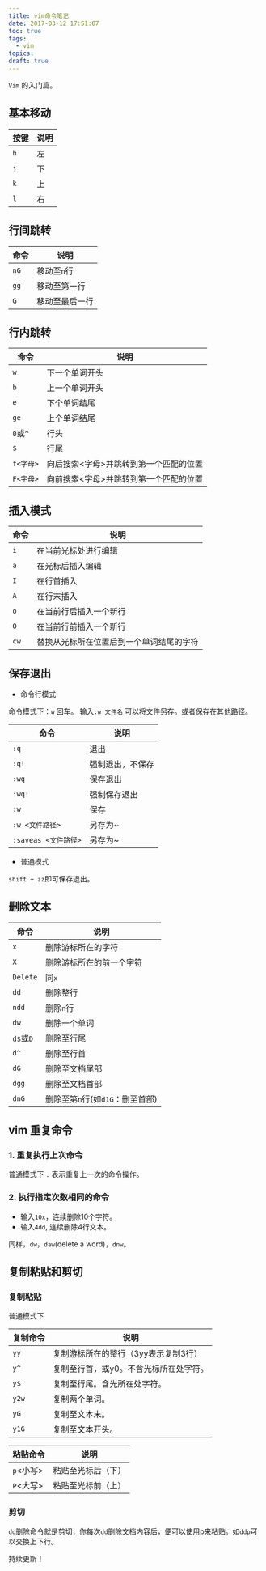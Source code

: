 ```yaml
---
title: vim命令笔记
date: 2017-03-12 17:51:07
toc: true
tags:
  - vim
topics:
draft: true
---
```


`Vim` 的入门篇。
<!--more-->
## 基本移动

按键  | 说明 
-----|------
`h`  |  左  | 
`j`  |  下  |
`k`  |  上  |
`l`  |  右  |

## 行间跳转

命令  | 说明
-----|------
`nG` |移动至`n`行
`gg` |移动至第一行
`G`  |移动至最后一行

## 行内跳转

命令  | 说明
-----|------
`w`  |下一个单词开头
`b`  |上一个单词开头
`e`  |下个单词结尾
`ge` |上个单词结尾
`0`或`^`|行头
`$`     |行尾
`f<字母>`|向后搜索<字母>并跳转到第一个匹配的位置
`F<字母>`|向前搜索<字母>并跳转到第一个匹配的位置


## 插入模式

命令 | 说明  
----|-------|
`i` |在当前光标处进行编辑
`a` |在光标后插入编辑
`I` |在行首插入
`A` |在行末插入
`o` |在当前行后插入一个新行
`O` |在当前行前插入一个新行
`cw`|替换从光标所在位置后到一个单词结尾的字符


## 保存退出

- 命令行模式

命令模式下：`w` 回车。
输入`:w 文件名` 可以将文件另存。或者保存在其他路径。

命令   | 说明
-------|-----
`:q`   | 退出
`:q!`  | 强制退出，不保存
`:wq`  | 保存退出
`:wq!` | 强制保存退出
`:w`   | 保存
`:w <文件路径>` |另存为~
`:saveas <文件路径>` |另存为~

- 普通模式

`shift + zz`即可保存退出。

## 删除文本

命令 | 说明
-----|-----
`x`  |删除游标所在的字符
`X`  |删除游标所在的前一个字符
`Delete`| 同`x`
`dd` |删除整行
`ndd`|删除`n`行
`dw` |删除一个单词
`d$`或`D` |删除至行尾
`d^` | 删除至行首
`dG` |删除至文档尾部
`dgg`|删除至文档首部
`dnG`|删除至第`n`行(如`d1G`：删至首部)

## vim 重复命令

### 1. 重复执行上次命令

普通模式下  `.` 表示重复上一次的命令操作。

### 2. 执行指定次数相同的命令

- 输入`10x`，连续删除10个字符。
- 输入`4dd`, 连续删除4行文本。

同样，`dw`，`daw`(delete a word)，`dnw`。

## 复制粘贴和剪切

### 复制粘贴
普通模式下

复制命令| 说明
-------|-------
`yy` |复制游标所在的整行（3yy表示复制3行）
`y^` | 复制至行首，或y0。不含光标所在处字符。
`y$` | 复制至行尾。含光所在处字符。
`y2w`|复制两个单词。
`yG` |复制至文本末。
`y1G`|复制至文本开头。

粘贴命令 | 说明
--------|-----
`p`<小写> | 粘贴至光标后（下）
`P`<大写> |粘贴至光标前（上）

### 剪切
`dd`删除命令就是剪切，你每次`dd`删除文档内容后，便可以使用p来粘贴。如`ddp`可以交换上下行。

<!--## 查找替换-->

持续更新！